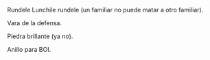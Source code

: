 
Rundele Lunchile rundele (un familiar no puede matar a otro familiar).

Vara de la defensa.

Piedra brillante (ya no).

Anillo para BOI.



